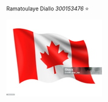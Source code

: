 Ramatoulaye Diallo
*300153476*
:star:

<img src = images/Canadian_Flag.jpg width ='50%' height = '50%'> </img>
